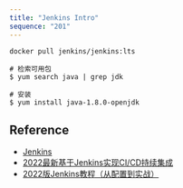 ```yaml
---
title: "Jenkins Intro"
sequence: "201"
---
```


```text
docker pull jenkins/jenkins:lts
```

```text
# 检索可用包
$ yum search java | grep jdk
```

```text
# 安装
$ yum install java-1.8.0-openjdk
```

## Reference

- [Jenkins](https://www.jenkins.io/)
- [2022最新基于Jenkins实现CI/CD持续集成](https://www.bilibili.com/video/BV1yZ4y1y7Tg)
- [2022版Jenkins教程（从配置到实战）](https://www.bilibili.com/video/BV1bS4y1471A)
